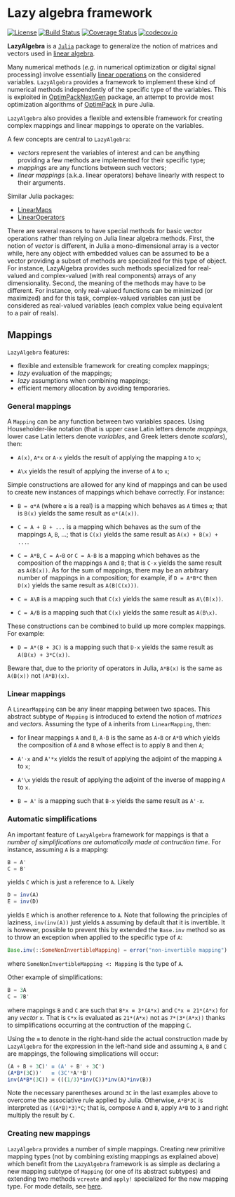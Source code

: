 # Lazy algebra framework

[![License](http://img.shields.io/badge/license-MIT-brightgreen.svg?style=flat)](LICENSE.md)
[![Build Status](https://travis-ci.org/emmt/LazyAlgebra.jl.svg?branch=master)](https://travis-ci.org/emmt/LazyAlgebra.jl)
[![Coverage Status](https://coveralls.io/repos/emmt/LazyAlgebra.jl/badge.svg?branch=master&service=github)](https://coveralls.io/github/emmt/LazyAlgebra.jl?branch=master)
[![codecov.io](http://codecov.io/github/emmt/LazyAlgebra.jl/coverage.svg?branch=master)](http://codecov.io/github/emmt/LazyAlgebra.jl?branch=master)

**LazyAlgebra** is a [`Julia`](http://julialang.org/) package to generalize the
notion of matrices and vectors used in
[linear algebra](https://en.wikipedia.org/wiki/Linear_algebra).

Many numerical methods (*e.g.* in numerical optimization or digital signal
processing) involve essentially
[linear operations](https://en.wikipedia.org/wiki/Vector_space) on the
considered variables.  `LazyAlgebra` provides a framework to implement these
kind of numerical methods independently of the specific type of the variables.
This is exploited in
[OptimPackNextGen](https://github.com/emmt/OptimPackNextGen.jl) package, an
attempt to provide most optimization algorithms of
[OptimPack](https://github.com/emmt/OptimPack) in pure Julia.

`LazyAlgebra` also provides a flexible and extensible framework for creating
complex mappings and linear mappings to operate on the variables.

A few concepts are central to `LazyAlgebra`:
* *vectors* represent the variables of interest and can be anything providing a
  few methods are implemented for their specific type;
* *mappings* are any functions between such vectors;
* *linear mappings* (a.k.a. linear operators) behave linearly with respect to
  their arguments.

Similar Julia packages:
* [LinearMaps](https://github.com/Jutho/LinearMaps.jl)
* [LinearOperators](https://github.com/JuliaSmoothOptimizers/LinearOperators.jl)


There are several reasons to have special methods for basic vector operations
rather than relying on Julia linear algebra methods.  First, the notion of
*vector* is different, in Julia a mono-dimensional array is a vector while,
here any object with embedded values can be assumed to be a vector providing a
subset of methods are specialized for this type of object.  For instance,
LazyAlgebra provides such methods specialized for real-valued and
complex-valued (with real components) arrays of any dimensionality.  Second,
the meaning of the methods may have to be different.  For instance, only
real-valued functions can be minimized (or maximized) and for this task,
complex-valued variables can just be considered as real-valued variables (each
complex value being equivalent to a pair of reals).


## Mappings

`LazyAlgebra` features:
* flexible and extensible framework for creating complex mappings;
* *lazy* evaluation of the mappings;
* *lazy* assumptions when combining mappings;
* efficient memory allocation by avoiding temporaries.


### General mappings

A `Mapping` can be any function between two variables spaces.  Using
Householder-like notation (that is upper case Latin letters denote *mappings*,
lower case Latin letters denote *variables*, and Greek letters denote
*scalars*), then:

* `A(x)`, `A*x` or `A⋅x` yields the result of applying the mapping `A` to `x`;

* `A\x` yields the result of applying the inverse of `A` to `x`;

Simple constructions are allowed for any kind of mappings and can be used to
create new instances of mappings which behave correctly.  For instance:

* `B = α*A` (where `α` is a real) is a mapping which behaves as `A` times `α`;
  that is `B(x)` yields the same result as `α*(A(x))`.

* `C = A + B + ...` is a mapping which behaves as the sum of the mappings `A`,
  `B`, ...; that is `C(x)` yields the same result as `A(x) + B(x) + ...`.

* `C = A*B`, `C = A∘B` or `C = A⋅B` is a mapping which behaves as the
  composition of the mappings `A` and `B`; that is `C⋅x` yields the same result
  as `A(B(x))`.  As for the sum of mappings, there may be an arbitrary number
  of mappings in a composition; for example, if `D = A*B*C` then `D(x)` yields
  the same result as `A(B(C(x)))`.

* `C = A\B` is a mapping such that `C(x)` yields the same result as `A\(B(x))`.

* `C = A/B` is a mapping such that `C(x)` yields the same result as `A(B\x)`.

These constructions can be combined to build up more complex mappings.  For
example:

* `D = A*(B + 3C)` is a mapping such that `D⋅x` yields the same result as
  `A(B(x) + 3*C(x))`.


Beware that, due to the priority of operators in Julia, `A*B(x)` is the same
as `A(B(x))` not `(A*B)(x)`.


### Linear mappings

A `LinearMapping` can be any linear mapping between two spaces.  This abstract
subtype of `Mapping` is introduced to extend the notion of *matrices* and
*vectors*.  Assuming the type of `A` inherits from `LinearMapping`, then:

* for linear mappings `A` and `B`, `A⋅B` is the same as `A∘B` or `A*B` which
  yields the composition of `A` and `B` whose effect is to apply `B` and then
  `A`;

* `A'⋅x` and `A'*x` yields the result of applying the adjoint of the mapping
  `A` to `x`;

* `A'\x` yields the result of applying the adjoint of the inverse of mapping
  `A` to `x`.

* `B = A'` is a mapping such that `B⋅x` yields the same result as `A'⋅x`.


### Automatic simplifications

An important feature of `LazyAlgebra` framework for mappings is that a *number
of simplifications are automatically made at contruction time*.  For instance,
assuming `A` is a mapping:

```julia
B = A'
C = B'
```

yields `C` which is just a reference to `A`.  Likely

```julia
D = inv(A)
E = inv(D)
```

yields `E` which is another reference to `A`.  Note that following the
principles of laziness, `inv(inv(A))` just yields `A` assuming by default that
it is invertible.  It is however, possible to prevent this by extended the
`Base.inv` method so as to throw an exception when applied to the specific type
of `A`:

```julia
Base.inv(::SomeNonInvertibleMapping) = error("non-invertible mapping")
```

where `SomeNonInvertibleMapping <: Mapping` is the type of `A`.

Other example of simplifications:

```julia
B = 3A
C = 7B'
```

where mappings `B` and `C` are such that `B*x ≡ 3*(A*x)` and `C*x ≡ 21*(A*x)`
for any *vector* `x`.  That is `C*x` is evaluated as `21*(A*x)` not as
`7*(3*(A*x))` thanks to simplifications occurring at the contruction of the
mapping `C`.

Using the `≡` to denote in the right-hand side the actual construction made by
`LazyAlgebra` for the expression in the left-hand side and assuming `A`, `B`
and `C` are mappings, the following simplications will occur:

```julia
(A + B + 3C)' ≡ (A' + B' + 3C')
(A*B*(3C))'   ≡ (3C'*A'*B')
inv(A*B*(3C)) ≡ (((1/3)*inv(C))*inv(A)*inv(B))
```

Note the necessary parentheses around `3C` in the last examples above to
overcome the associative rule applied by Julia.  Otherwise, `A*B*3C` is
interpreted as `((A*B)*3)*C`; that is, compose `A` and `B`, apply `A*B` to `3`
and right multiply the result by `C`.


### Creating new mappings

`LazyAlgebra` provides a number of simple mappings.  Creating new primitive
mapping types (not by combining existing mappings as explained above) which
benefit from the `LazyAlgebra` framework is as simple as declaring a new
mapping subtype of `Mapping` (or one of its abstract subtypes) and extending
two methods `vcreate` and `apply!` specialized for the new mapping type.  For
mode details, see [here](doc/mappings.md).
